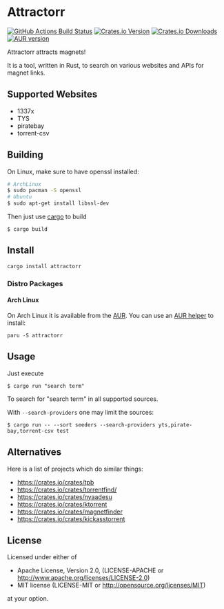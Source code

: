 # Attractorr

[![GitHub Actions Build Status](https://github.com/rnestler/attractorr/actions/workflows/ci.yml/badge.svg)](https://github.com/rnestler/attractorr/actions/workflows/ci.yml)
[![Crates.io Version](https://img.shields.io/crates/v/attractorr.svg)](https://crates.io/crates/attractorr)
[![Crates.io Downloads](https://img.shields.io/crates/d/attractorr.svg)](https://crates.io/crates/attractorr)
[![AUR version](https://img.shields.io/aur/version/attractorr?label=AUR)](https://aur.archlinux.org/packages/attractorr)

Attractorr attracts magnets!

It is a tool, written in Rust, to search on various websites and APIs for
magnet links.

## Supported Websites

 * 1337x
 * TYS
 * piratebay
 * torrent-csv

## Building

On Linux, make sure to have openssl installed:

```Bash
# ArchLinux
$ sudo pacman -S openssl
# Ubuntu
$ sudo apt-get install libssl-dev
```

Then just use [cargo](http://doc.crates.io/) to build

```
$ cargo build
```

## Install

```
cargo install attractorr
```

### Distro Packages

#### Arch Linux

On Arch Linux it is available from the
[AUR](https://aur.archlinux.org/packages/attractorr). You can use an [AUR
helper](https://wiki.archlinux.org/title/AUR_helpers) to install:

```
paru -S attractorr
```

## Usage

Just execute

```
$ cargo run "search term"
```

To search for "search term" in all supported sources.

With `--search-providers` one may limit the sources:
```
$ cargo run -- --sort seeders --search-providers yts,pirate-bay,torrent-csv test
```

## Alternatives

Here is a list of projects which do similar things:

 * https://crates.io/crates/tpb
 * https://crates.io/crates/torrentfind/
 * https://crates.io/crates/nyaadesu
 * https://crates.io/crates/ktorrent
 * https://crates.io/crates/magnetfinder
 * https://crates.io/crates/kickasstorrent

## License

Licensed under either of

 * Apache License, Version 2.0, (LICENSE-APACHE or http://www.apache.org/licenses/LICENSE-2.0)
 * MIT license (LICENSE-MIT or http://opensource.org/licenses/MIT)

at your option.
